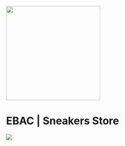 <img src="media/images/ebac-logo.png?raw=true" width="256">
  
# EBAC | Sneakers Store

<img src="media/images/sneakers-store.png?raw=true">
